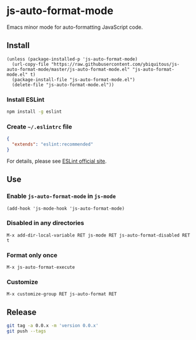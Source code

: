 # js-auto-format-mode

Emacs minor mode for auto-formatting JavaScript code.

## Install

```elisp
(unless (package-installed-p 'js-auto-format-mode)
  (url-copy-file "https://raw.githubusercontent.com/ybiquitous/js-auto-format-mode/master/js-auto-format-mode.el" "js-auto-format-mode.el" t)
  (package-install-file "js-auto-format-mode.el")
  (delete-file "js-auto-format-mode.el"))
```

### Install ESLint

```sh
npm install -g eslint
```

### Create `~/.eslintrc` file

```json
{
  "extends": "eslint:recommended"
}
```

For details, please see [ESLint official site](http://eslint.org/).

## Use

### Enable `js-auto-format-mode` in `js-mode`

```elisp
(add-hook 'js-mode-hook 'js-auto-format-mode)
```

### Disabled in any directories

```
M-x add-dir-local-variable RET js-mode RET js-auto-format-disabled RET t
```

### Format only once

```
M-x js-auto-format-execute
```

### Customize

```
M-x customize-group RET js-auto-format RET
```

## Release

```sh
git tag -a 0.0.x -m 'version 0.0.x'
git push --tags
```
